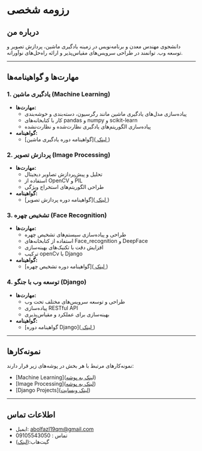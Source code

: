 # رزومه شخصی

## درباره من
دانشجوی مهندس معدن و برنامه‌نویس در زمینه یادگیری ماشین، پردازش تصویر و توسعه وب. توانمند در طراحی سرویس‌های مقیاس‌پذیر و ارائه راه‌حل‌های نوآورانه.

---

## مهارت‌ها و گواهینامه‌ها

### 1. یادگیری ماشین (Machine Learning)
- **مهارت‌ها:**
  - پیاده‌سازی مدل‌های یادگیری ماشین مانند رگرسیون، دسته‌بندی و خوشه‌بندی
  - کار با کتابخانه‌های 
pandas و numpy و scikit-learn
  - پیاده‌سازی الگوریتم‌های یادگیری نظارت‌شده و نظارت‌نشده
- **گواهینامه:**
  - [گواهینامه دوره یادگیری ماشین]([ لینک ](https://maktabkhooneh.org/certificates/mk-fho0o7/))

### 2. پردازش تصویر (Image Processing)
- **مهارت‌ها:**
  - تحلیل و پیش‌پردازش تصاویر دیجیتال
  - استفاده از OpenCV و PIL
  - طراحی الگوریتم‌های استخراج ویژگی
- **گواهینامه:**
  - [گواهینامه دوره پردازش تصویر]([ لینک ](https://maktabkhooneh.org/certificates/mk-6xo4d5/))

### 3. تشخیص چهره (Face Recognition)
- **مهارت‌ها:**
  - طراحی و پیاده‌سازی سیستم‌های تشخیص چهره
  - استفاده از کتابخانه‌های Face_recognition و DeepFace
  - افزایش دقت با تکنیک‌های بهینه‌سازی
  - ترکیب openCv با Django
- **گواهینامه:**
  - [گواهینامه دوره تشخیص چهره]([ لینک ](https://toplearn.com/Certificate/35343__c950e5c2-ccd1-42de-801b-b2b9dd927bd5))

### 4. توسعه وب با جنگو (Django)
- **مهارت‌ها:**
  - طراحی و توسعه سرویس‌های مختلف تحت وب
  - پیاده‌سازی RESTful API
  - بهینه‌سازی برای عملکرد و مقیاس‌پذیری
- **گواهینامه:**
  - [گواهینامه دوره Django]([ لینک ](https://toplearn.com/Certificate/35323__c950e5c2-ccd1-42de-801b-b2b9dd927bd5))

---

## نمونه‌کارها
نمونه‌کارهای مرتبط با هر بخش در پوشه‌های زیر قرار دارند:

- [Machine Learning](ل[ینک به پوشه](https://github.com/abolfazlmehdizadeh/resume-projects/tree/main/Machine%20Learning))
- [Image Processing]([لینک به پوشه](https://github.com/abolfazlmehdizadeh/resume-projects/tree/main/Image%20Processing))
- [Django Projects]([لینک وبسایت](https://neomenu.ir/))

---

## اطلاعات تماس
- ایمیل: abolfazl19qm@gmail.com
- تماس : 09105543050
- گیت‌هاب:([لینک](https://github.com/abolfazlmehdizadeh/))

